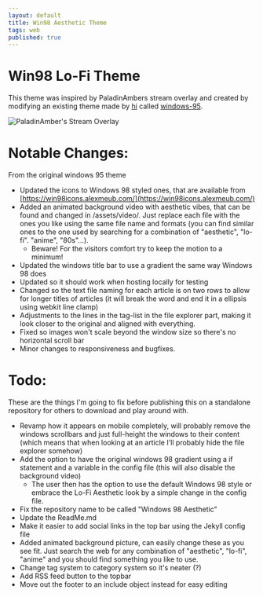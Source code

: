 ```yaml
---
layout: default
title: Win98 Aesthetic Theme
tags: web
published: true
---
```


# Win98 Lo-Fi Theme

This theme was inspired by PaladinAmbers stream overlay and created by modifying an existing theme made by [hi](https://github.com/h01000110) called [windows-95](https://github.com/h01000110/windows-95).

![PaladinAmber's Stream Overlay](/assets/images/posts/win98theme/paladinamberstreamoverlay.png)

# Notable Changes:

From the original windows 95 theme

- Updated the icons to Windows 98 styled ones, that are available from [https://win98icons.alexmeub.com/](https://win98icons.alexmeub.com/)
- Added an animated background video with aesthetic vibes, that can be found and changed in /assets/video/. Just replace each file with the ones you like using the same file name and formats (you can find similar ones to the one used by searching for a combination of "aesthetic", "lo-fi". "anime", "80s"...).
  - Beware! For the visitors comfort try to keep the motion to a minimum!
- Updated the windows title bar to use a gradient the same way Windows 98 does
- Updated so it should work when hosting locally for testing
- Changed so the text file naming for each article is on two rows to allow for longer titles of articles (it will break the word and end it in a ellipsis using webkit line clamp)
- Adjustments to the lines in the tag-list in the file explorer part, making it look closer to the original and aligned with everything.
- Fixed so images won't scale beyond the window size so there's no horizontal scroll bar
- Minor changes to responsiveness and bugfixes.

# Todo:

These are the things I'm going to fix before publishing this on a standalone repository for others to download and play around with.

- Revamp how it appears on mobile completely, will probably remove the windows scrollbars and just full-height the windows to their content (which means that when looking at an article I'll probably hide the file explorer somehow)
- Add the option to have the original windows 98 gradient using a if statement and a variable in the config file (this will also disable the background video)
  - The user then has the option to use the default Windows 98 style or embrace the Lo-Fi Aesthetic look by a simple change in the config file.
- Fix the repository name to be called "Windows 98 Aesthetic"
- Update the ReadMe.md
- Make it easier to add social links in the top bar using the Jekyll config file
- Added animated background picture, can easily change these as you see fit. Just search the web for any combination of "aesthetic", "lo-fi", "anime" and you should find something you like to use.
- Change tag system to category system so it's neater (?)
- Add RSS feed button to the topbar
- Move out the footer to an include object instead for easy editing